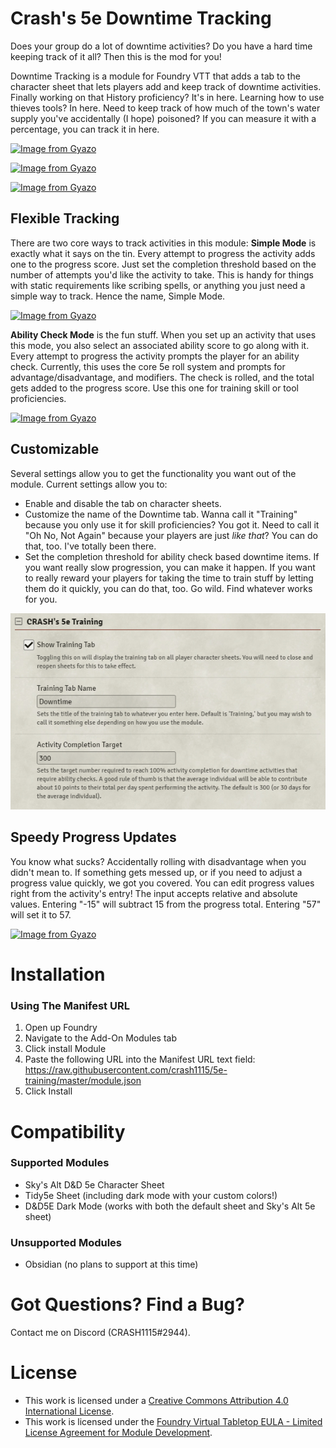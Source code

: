 # Crash's 5e Downtime Tracking
Does your group do a lot of downtime activities? Do you have a hard time keeping track of it all? Then this is the mod for you!

Downtime Tracking is a module for Foundry VTT that adds a tab to the character sheet that lets players add and keep track of downtime activities. Finally working on that History proficiency? It's in here. Learning how to use thieves tools? In here. Need to keep track of how much of the town's water supply you've accidentally (I hope) poisoned? If you can measure it with a percentage, you can track it in here.

[![Image from Gyazo](https://i.gyazo.com/ec7fb3f3ae7f4a01ca602d3e5c5c5611.png)](https://gyazo.com/ec7fb3f3ae7f4a01ca602d3e5c5c5611)

[![Image from Gyazo](https://i.gyazo.com/f6e99a1c3443aeb179ac9fbb60ab93fd.png)](https://gyazo.com/f6e99a1c3443aeb179ac9fbb60ab93fd)

[![Image from Gyazo](https://i.gyazo.com/8a9c3517f6bce5876412c054eef2759d.png)](https://gyazo.com/8a9c3517f6bce5876412c054eef2759d)


## Flexible Tracking
There are two core ways to track activities in this module:
**Simple Mode** is exactly what it says on the tin. Every attempt to progress the activity adds one to the progress score. Just set the completion threshold based on the number of attempts you'd like the activity to take. This is handy for things with static requirements like scribing spells, or anything you just need a simple way to track. Hence the name, Simple Mode.

[![Image from Gyazo](https://i.gyazo.com/5cbffbbcb2f58d9f8823a12c56f98108.gif)](https://gyazo.com/5cbffbbcb2f58d9f8823a12c56f98108)

**Ability Check Mode** is the fun stuff. When you set up an activity that uses this mode, you also select an associated ability score to go along with it. Every attempt to progress the activity prompts the player for an ability check. Currently, this uses the core 5e roll system and prompts for advantage/disadvantage, and modifiers. The check is rolled, and the total gets added to the progress score. Use this one for training skill or tool proficiencies.

[![Image from Gyazo](https://i.gyazo.com/412b7cad31827327c0d6456bf7e5b95f.gif)](https://gyazo.com/412b7cad31827327c0d6456bf7e5b95f)


## Customizable
Several settings allow you to get the functionality you want out of the module. Current settings allow you to:
- Enable and disable the tab on character sheets.
- Customize the name of the Downtime tab. Wanna call it "Training" because you only use it for skill proficiencies? You got it. Need to call it "Oh No, Not Again" because your players are just *like that*? You can do that, too. I've totally been there.
- Set the completion threshold for ability check based downtime items. If you want really slow progression, you can make it happen. If you want to really reward your players for taking the time to train stuff by letting them do it quickly, you can do that, too. Go wild. Find whatever works for you.

![](/images/settings.PNG?raw=true)


## Speedy Progress Updates
You know what sucks? Accidentally rolling with disadvantage when you didn't mean to. If something gets messed up, or if you need to adjust a progress value quickly, we got you covered. You can edit progress values right from the activity's entry! The input accepts relative and absolute values. Entering "-15" will subtract 15 from the progress total. Entering "57" will set it to 57.

[![Image from Gyazo](https://i.gyazo.com/338f2a9c664e7f0361fb8721ba85ad72.gif)](https://gyazo.com/338f2a9c664e7f0361fb8721ba85ad72)


# Installation
### Using The Manifest URL
1. Open up Foundry
2. Navigate to the Add-On Modules tab
3. Click install Module
4. Paste the following URL into the Manifest URL text field: https://raw.githubusercontent.com/crash1115/5e-training/master/module.json
5. Click Install


# Compatibility
### Supported Modules
- Sky's Alt D&D 5e Character Sheet
- Tidy5e Sheet (including dark mode with your custom colors!)
- D&D5E Dark Mode (works with both the default sheet and Sky's Alt 5e sheet)

### Unsupported Modules
- Obsidian (no plans to support at this time)


# Got Questions? Find a Bug?
Contact me on Discord (CRASH1115#2944).


# License
- This work is licensed under a [Creative Commons Attribution 4.0 International License](https://creativecommons.org/licenses/by/4.0/legalcode).
- This work is licensed under the [Foundry Virtual Tabletop EULA - Limited License Agreement for Module Development](https://foundryvtt.com/article/license/).
